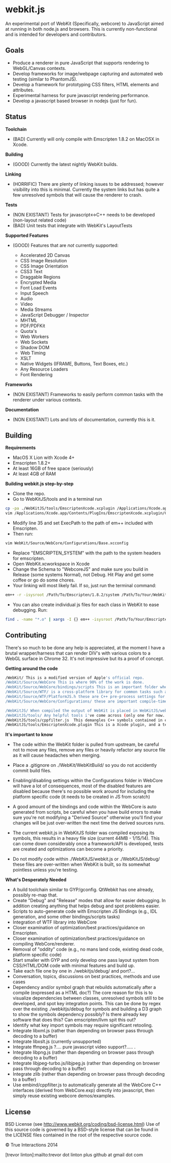 webkit.js
=========

An experimental port of WebKit (Specifically, webcore) to JavaScript aimed at running in both node.js and browsers. This is currently non-functional and is intended for developers and contributors.

Goals
----

  - Produce a renderer in pure JavaScript that supports rendering to WebGL/Canvas contexts.
  - Develop frameworks for image/webpage capturing and automated web testing (similar to PhantomJS).
  - Develop a framework for prototyping CSS filters, HTML elements and attributes.
  - Experimental harness for pure javascript rendering performance.
  - Develop a javascript based browser in nodejs (just for fun).

Status
----

**Toolchain**
- (BAD) Currently will only compile with Emscripten 1.8.2 on MacOSX in Xcode. 

**Building**
- (GOOD) Currently the latest nightly WebKit builds.

**Linking**
- (HORRIFIC) There are plenty of linking issues to be addressed; however visibility into this is minimal. Currently the system links but has quite a few unresolved symbols that will cause the renderer to crash. 

**Tests**
- (NON EXISTANT) Tests for javascript<->C++ needs to be developed (non-layout related code)
- (BAD) Unit tests that integrate with WebKit's LayoutTests

**Supported Features**
* (GOOD) Features that are *not* currently supported:

    * Accelerated 2D Canvas
    * CSS Image Resolution
    * CSS Image Orientation
    * CSS3 Text
    * Draggable Regions
    * Encrypted Media
    * Font Load Events
    * Input Speech
    * Audio
    * Video
    * Media Streams
    * JavaScript Debugger / Inspector
    * MHTML
    * PDF/PDFKit
    * Quota's
    * Web Workers
    * Web Sockets
    * Shadow DOM
    * Web Timing
    * XSLT
    * Native Widgets (IFRAME, Buttons, Text Boxes, etc.)
    * Any Resource Loaders
    * Font Rendering

**Frameworks**
- (NON EXISTANT) Frameworks to easily perform common tasks with the renderer under various contexts.

**Documentation**
- (NON EXISTANT) Lots and lots of documentation, currently this is it.


Building
-----------

**Requirements**

* MacOS X Lion with Xcode 4+
* Emscripten 1.8.2+
* At least 16GB of free space (seriously)
* At least 4GB of RAM

**Building webkit.js step-by-step**

* Clone the repo.
* Go to WebKitJS/tools and in a terminal run 
```sh
cp -pa ./WebKitJS/tools/EmscriptenXcode.xcplugin /Applications/Xcode.app/Contents/PlugIns/EmscriptenXcode.plugin 
vim /Applications/Xcode.app/Contents/PlugIns/EmscriptenXcode.xcplugin/Contents/Resources/GCC\ 4.5.xcspec 
```
* Modify line 35 and set ExecPath to the path of em++ included with Emscripten.
* Then run:
```sh
vim WebKit/Source/WebCore/Configurations/Base.xcconfig
```
* Replace "EMSCRIPTEN_SYSTEM" with the path to the system headers for emscripten.
* Open WebKit.xcworkspace in Xcode
* Change the Schema to "WebcoreJS" and make sure you build in Release (some systems Normal), not Debug. Hit Play and get some coffee or go do some chores.
* Your linking will most likely fail.  If so, just run the terminal command:
```sh
em++ -r -isysroot /Path/To/Emscripten/1.8.2/system /Path/To/Your/WebKitBuild/*.o -std=c++11 -s FULL_ES2=1 -O2 -stdlib=libc++ -s LINKABLE=1 -o /Path/To/Your/WebKitBuild/webkit.js
```

* You can also create individual js files for each class in WebKit to ease debugging. Run:
```sh
find . -name "*.o" | xargs -I {} em++ -isysroot /Path/To/Your/Emscripten/1.8.2/system {} -std=c++11 -s FULL_ES2=1 -O2 -stdlib=libc++ -s LINKABLE=1 -s SIDE_MODULE=1 -o /Some/Folder/For/Output/{}.js
```

Contributing
--------------

There's so much to be done any help is appreciated, at the moment I have a brutal wrapper/harness that can render DIV's with various colors to a WebGL surface in Chrome 32. It's not impressive but its a proof of concept.

**Getting around the code**

```sh
/WebKit/ This is a modified version of Apple's official repo.
/WebKit/Source/WebCore This is where 90% of the work is done.
/WebKit/Source/WebCore/bindings/scripts This is an important folder where WebKit autogenerates bindings
/WebKit/Source/WTF/ is a cross-platform library for common tasks such as HashMaps, etc.
/WebKit/Source/WTF/PlatformJS.h these are C++ pre-process settings for PLATFORM(JS)
/WebKit/Source/WebCore/Configurations/ these are important compile-time configurations for WebCore

/WebKitJS/ When compiled the output of WebKit is placed in WebKitJS/webkit.js
/WebKitJS/tools/ Any helpful tools i've come across (only one for now...)
/WebKitJS/tools/cppfilter.js  This demangles C++ symbols contained in emscripten.js
/WebKitJS/tools/EmscriptenXcode.plugin This is a Xcode plugin, and a temporary hack for using emscripten
```

**It's important to know**

* The code within the WebKit folder is pulled from upstream, be careful not to move any files, remove any files or heavily refactor any source file as it will cause headaches when merging.

* Place a .gitignore on ./WebKit/WebKitBuild/ so you do not accidently commit build files.
* Enabling/disabling settings within the Configurations folder in WebCore will have a lot of consequences, most of the disabled features are disabled because there's no possible work around for including the platform specific code (it needs to be created in JS from scratch)
* A good amount of the bindings and code within the WebCore is auto generated from scripts, be careful when you have build errors to make sure you're not modifying a "Derived Source" otherwise you'll find your changes will be just over-written the next time the derived sources runs.
* The current webkit.js in WebKitJS folder was compiled exposing its symbols, this results in a heavy file size (current 44MB - 1/15/14). This can come down considerably once a framework/API is developed, tests are created and optimizations can become a priority.
* Do not modify code within ./WebKitJS/webkit.js or ./WebKitJS/debug/ these files are over-written when WebKit is built, so its somewhat pointless unless you're testing.

**What's Desperately Needed**
* A build toolchain similar to GYP/gconfig. QtWebkit has one already, possibly re-map that.
* Create "Debug" and "Release" modes that allow for easier debugging. In addition creating anything that helps debug and spot problems easier.
* Scripts to auto-generate code with Emscripten JS Bindings (e.g., IDL generation, and some other bindings/scripts tasks)
* Integration of WTF library into WebCore
* Closer examination of optimization/best practices/guidance on Emscripten.
* Closer examination of optimization/best practices/guidance on compiling WebCore/renderer.
* Removal of "oddity" code (e.g., no mans land code, existing dead code, platform specific code)
* Start smaller with GYP and only develop one pass layout system from CSS/HTML/DOM code with minimal features and build up.
* Take each file one by one in ./webkitjs/debug/ and port?...
* Conversation, topics, discussions on best practices, methods and use cases
* Dependency and/or symbol graph that rebuilds automatically after a compile (expressed as a HTML doc?) The core reason for this is to visualize dependencies between classes, unresolved symbols still to be developed, and spot key integration points. This can be done by regex over the existing ./webkitjs/debug for symbols and building a D3 graph to show the symbols dependency possibly? Is there already key software that does this? Can emscripten/llvm spit this out?
* Identify what key import symbols may require significant retooling.
* Integrate libxml.js (rather than depending on browser pass through decoding to a buffer)
* Integrate libxslt.js (currently unsupported)
* Integrate ffmpeg.js ?.... pure javascript video support?..... .
* Integrate libpng.js (rather than depending on browser pass through decoding to a buffer)
* Integrate libjpeg-turbo.js/libjpeg.js (rather than depending on browser pass through decoding to a buffer)
* Integrate zlib (rather than depending on browser pass through decoding to a buffer)
* Use embind/cppfilter.js to automatically generate all the WebCore C++ interfaces (derived from WebCore.exp) directly into javascript, then simply reuse existing webcore demos/examples.


License
----
BSD License (see http://www.webkit.org/coding/bsd-license.html)
Use of this source code is governed by a BSD-style license that can be
found in the LICENSE files contained in the root of the respective source code.

&copy; True Interactions 2014

[trevor linton]:mailto:trevor dot linton plus github at gmail dot com

[@trevorlinton]:http://twitter.com/trevorlinton
